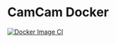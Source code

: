 # CamCam Docker
[![Docker Image CI](https://github.com/jdenda/camcam/actions/workflows/docker-image.yml/badge.svg)](https://github.com/jdenda/camcam/actions/workflows/docker-image.yml)
